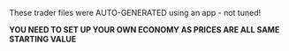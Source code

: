 These trader files were AUTO-GENERATED using an app - not tuned!

**YOU NEED TO SET UP YOUR OWN ECONOMY AS PRICES ARE ALL SAME STARTING VALUE**
